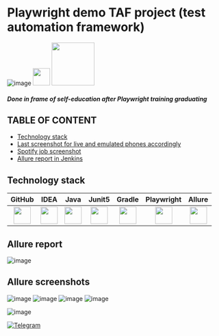 # Playwright demo TAF project (test automation framework)
![image](https://github.com/xt4k/playwright-junit-allure-demo/assets/38681283/f075922a-0ad8-4238-9aa6-402bd5b93bca) <img src="https://github.com/xt4k/playwright-junit-allure-demo/assets/38681283/2314cdc1-c905-417d-8f8d-a4d43bd060eb" width="40" height="40">                                                                <img src="https://github.com/xt4k/playwright-junit-allure-demo/assets/38681283/52b31b88-8996-47eb-a8ef-551fae1d70e6" width="100" height="100">



##### Done in frame of self-education after Playwright training graduating


## TABLE OF CONTENT
* [Technology stack](#technology-stack)
* [Last screenshot for live and emulated phones accordingly](#last-screenshot-for-live-and-emulated-phones-accordingly)
* [Spotify job screenshot](#spotify-job-screenshot)
* [Allure report in Jenkins](#allure-report-in-jenkins)


## Technology stack

| GitHub | IDEA | Java | Junit5 | Gradle |        Playwright      |    Allure   | 
|:-----:|:-----:|:----:|:------:|:------:|:----------------------:|:-----------:|
|<img src="https://user-images.githubusercontent.com/38681283/120561870-048f0480-c40e-11eb-9ff8-c155f9d617c4.png" width="40" height="40">|<img src="https://user-images.githubusercontent.com/38681283/120561799-e88b6300-c40d-11eb-91ba-d4103ef6d4b5.png" width="40" height="40">|<img src="https://user-images.githubusercontent.com/38681283/120561837-f7721580-c40d-11eb-8590-7b3b0b5eb50d.png" width="40" height="40"> |<img src="https://user-images.githubusercontent.com/38681283/120562013-43bd5580-c40e-11eb-926f-1b8d3dc9e965.png" width="40" height="40"> |<img src="https://user-images.githubusercontent.com/38681283/120562398-fbeafe00-c40e-11eb-9fe7-3a641bf7115c.png" width="40" height="40"> |<img src="https://github.com/xt4k/playwright-junit-allure-demo/assets/38681283/52b31b88-8996-47eb-a8ef-551fae1d70e6" width="40" height="40">|<img src="https://user-images.githubusercontent.com/38681283/120562749-b5e26a00-c40f-11eb-91d9-641e254428c9.png" width="40" height="40">|



## Allure report
![image](https://github.com/xt4k/playwright-junit-allure-demo/assets/38681283/8d334665-af01-42b9-be82-437a4c1d438d)

## Allure screenshots
![image](https://github.com/xt4k/playwright-junit-allure-demo/assets/38681283/9655631d-93ca-40a0-bd98-fe2d42c1f3cc)
![image](https://github.com/xt4k/playwright-junit-allure-demo/assets/38681283/0fe55c65-2db7-4119-9828-9928a2684b29)
![image](https://github.com/xt4k/playwright-junit-allure-demo/assets/38681283/85c84531-6555-4a5a-9d3f-36c7f9238cbc)
![image](https://github.com/xt4k/playwright-junit-allure-demo/assets/38681283/b66fb1e7-2ddb-4c2a-8863-01fc3f32e846)


![image](https://github.com/xt4k/playwright-junit-allure-demo/assets/38681283/5be72d50-42f5-4478-95f2-9f0aa0365afa)



[![Telegram](https://img.shields.io/badge/-Telegram-0b0a1a?style=for-the-badge&logo=telegram&logoColor=27A0D9)](https://t.me/yuriy_logvinov)

[1]: https://jenkins.autotests.cloud/job/spotify_auto_diploma

[2]: https://allure.autotests.cloud/project/204/launches

